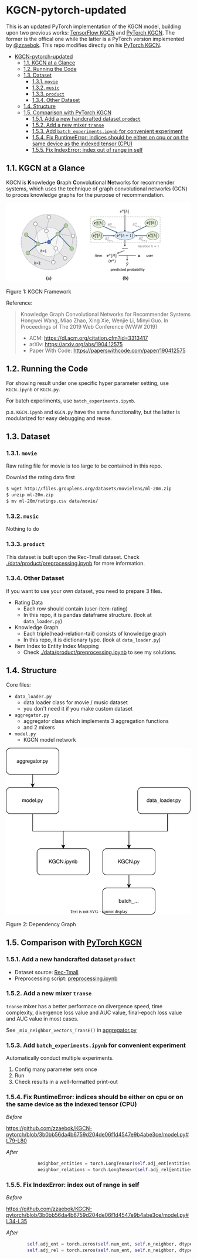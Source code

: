 # KGCN-pytorch-updated

This is an updated PyTorch implementation of the KGCN model, building upon two previous works: [TensorFlow KGCN](https://github.com/hwwang55/KGCN) and [PyTorch KGCN](https://github.com/zzaebok/KGCN-pytorch). The former is the offical one while the latter is a PyTorch version implemented by [@zzaebok](https://github.com/zzaebok). This repo modifies directly on his [PyTorch KGCN](https://github.com/zzaebok/KGCN-pytorch).

- [KGCN-pytorch-updated](#kgcn-pytorch-updated)
  - [1.1. KGCN at a Glance](#11-kgcn-at-a-glance)
  - [1.2. Running the Code](#12-running-the-code)
  - [1.3. Dataset](#13-dataset)
    - [1.3.1. `movie`](#131-movie)
    - [1.3.2. `music`](#132-music)
    - [1.3.3. `product`](#133-product)
    - [1.3.4. Other Dataset](#134-other-dataset)
  - [1.4. Structure](#14-structure)
  - [1.5. Comparison with PyTorch KGCN](#15-comparison-with-pytorch-kgcn)
    - [1.5.1. Add a new handcrafted dataset `product`](#151-add-a-new-handcrafted-dataset-product)
    - [1.5.2. Add a new mixer `transe`](#152-add-a-new-mixer-transe)
    - [1.5.3. Add `batch_experiments.ipynb` for convenient experiment](#153-add-batch_experimentsipynb-for-convenient-experiment)
    - [1.5.4. Fix RuntimeError: indices should be either on cpu or on the same device as the indexed tensor (CPU)](#154-fix-runtimeerror-indices-should-be-either-on-cpu-or-on-the-same-device-as-the-indexed-tensor-cpu)
    - [1.5.5. Fix IndexError: index out of range in self](#155-fix-indexerror-index-out-of-range-in-self)


## 1.1. KGCN at a Glance

KGCN is **K**nowledge **G**raph **C**onvolutional **N**etworks for recommender systems, which uses the technique of graph convolutional networks (GCN) to proces knowledge graphs for the purpose of recommendation.

![KGCN Framework](./assets/framework.png)

Figure 1: KGCN Framework

Reference:

> Knowledge Graph Convolutional Networks for Recommender Systems
> Hongwei Wang, Miao Zhao, Xing Xie, Wenjie Li, Minyi Guo.
> In Proceedings of The 2019 Web Conference (WWW 2019)
> * ACM: https://dl.acm.org/citation.cfm?id=3313417
> * arXiv: https://arxiv.org/abs/1904.12575
> * Paper With Code: https://paperswithcode.com/paper/190412575

## 1.2. Running the Code

For showing result under one specific hyper parameter setting, use `KGCN.ipynb` or `KGCN.py`.

For batch experiments, use `batch_experiments.ipynb`.

p.s. `KGCN.ipynb` and `KGCN.py` have the same functionality, but the latter is modularized for easy debugging and reuse.

## 1.3. Dataset

### 1.3.1. `movie`

Raw rating file for movie is too large to be contained in this repo.

Downlad the rating data first

```bash
$ wget http://files.grouplens.org/datasets/movielens/ml-20m.zip
$ unzip ml-20m.zip
$ mv ml-20m/ratings.csv data/movie/
```

### 1.3.2. `music`

Nothing to do

### 1.3.3. `product`

This dataset is built upon the Rec-Tmall dataset. Check [./data/product/preprocessing.ipynb](./data/product/preprocessing.ipynb) for more information.

### 1.3.4. Other Dataset

If you want to use your own dataset, you need to prepare 3 files.

- Rating Data
   - Each row should contain (user-item-rating)
   - In this repo, it is pandas dataframe structure. (look at `data_loader.py`)
- Knowledge Graph
   - Each triple(head-relation-tail) consists of knowledge graph
   - In this repo, it is dictionary type. (look at `data_loader.py`)
- Item Index to Entity Index Mapping
   - Check [./data/product/preprocessing.ipynb](./data/product/preprocessing.ipynb) to see my solutions.

## 1.4. Structure

Core files:

- `data_loader.py`
  - data loader class for movie / music dataset
  - you don't need it if you make custom dataset
- `aggregator.py`
  - aggregator class which implements 3 aggregation functions
  - and 2 mixers
- `model.py`
  - KGCN model network

![Dependency Graph](./assets/Dependency%20Graph.svg)

Figure 2: Dependency Graph

## 1.5. Comparison with [PyTorch KGCN](https://github.com/zzaebok/KGCN-pytorch/tree/3b0bb56da4b6759d204de06f1d4547e9b4abe3ce)

### 1.5.1. Add a new handcrafted dataset `product`

* Dataset source: [Rec-Tmall](https://tianchi.aliyun.com/dataset/140281)
* Preprocessing script: [preprocessing.ipynb](data/product/preprocessing.ipynb)

### 1.5.2. Add a new mixer `transe`

`transe` mixer has a better performace on divergence speed, time complexity, divergence loss value and AUC value, final-epoch loss value and AUC value in most cases.

See `_mix_neighbor_vectors_TransE()` in [aggregator.py](./aggregator.py)

### 1.5.3. Add `batch_experiments.ipynb` for convenient experiment

Automatically conduct multiple experiments.

1. Config many parameter sets once
2. Run
3. Check results in a well-formatted print-out

### 1.5.4. Fix RuntimeError: indices should be either on cpu or on the same device as the indexed tensor (CPU)

*Before*

https://github.com/zzaebok/KGCN-pytorch/blob/3b0bb56da4b6759d204de06f1d4547e9b4abe3ce/model.py#L79-L80

*After*

```python
            neighbor_entities = torch.LongTensor(self.adj_ent[entities[h].cpu()]).view((self.batch_size, -1)).to(self.device)
            neighbor_relations = torch.LongTensor(self.adj_rel[entities[h].cpu()]).view((self.batch_size, -1)).to(self.device)
```

### 1.5.5. Fix IndexError: index out of range in self

*Before*

https://github.com/zzaebok/KGCN-pytorch/blob/3b0bb56da4b6759d204de06f1d4547e9b4abe3ce/model.py#L34-L35

*After*

```python
        self.adj_ent = torch.zeros(self.num_ent, self.n_neighbor, dtype=torch.long)
        self.adj_rel = torch.zeros(self.num_ent, self.n_neighbor, dtype=torch.long)
```
